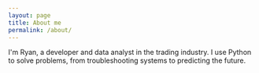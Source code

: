 ```yaml
---
layout: page
title: About me
permalink: /about/
---
```


I'm Ryan, a developer and data analyst in the trading industry. I use Python to solve problems, from troubleshooting systems to predicting the future. 

